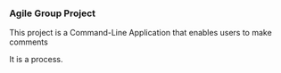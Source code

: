 ### Agile Group Project

This project is a Command-Line Application that enables users to make comments

It is a process.
